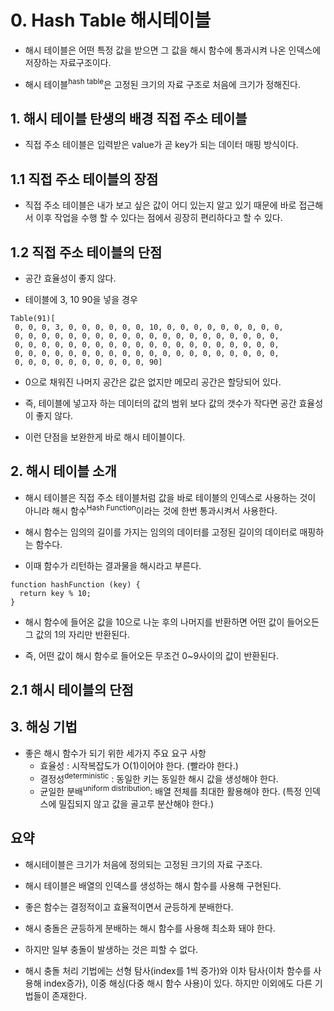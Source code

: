 # 0. Hash Table 해시테이블

* 해시 테이블은 어떤 특정 값을 받으면 그 값을 해시 함수에 통과시켜 나온 인덱스에 저장하는 자료구조이다. 

* 해시 테이블<sup>hash table</sup>은 고정된 크기의 자료 구조로 처음에 크기가 정해진다.

## 1. 해시 테이블 탄생의 배경 직접 주소 테이블

* 직접 주소 테이블은 입력받은 value가 곧 key가 되는 데이터 매핑 방식이다. 

## 1.1  직접 주소 테이블의 장점
* 직접 주소 테이블은 내가 보고 싶은 값이 어디 있는지 알고 있기 때문에 바로 접근해서 이후 작업을 수행 할 수 있다는 점에서 굉장히 편리하다고 할 수 있다.

## 1.2 직접 주소 테이블의 단점
* 공간 효율성이 좋지 않다.

* 테이블에 3, 10 90을 넣을 경우

```
Table(91)[
 0, 0, 0, 3, 0, 0, 0, 0, 0, 0, 10, 0, 0, 0, 0, 0, 0, 0, 0, 0,
 0, 0, 0, 0, 0, 0, 0, 0, 0, 0, 0, 0, 0, 0, 0, 0, 0, 0, 0, 0,
 0, 0, 0, 0, 0, 0, 0, 0, 0, 0, 0, 0, 0, 0, 0, 0, 0, 0, 0, 0,
 0, 0, 0, 0, 0, 0, 0, 0, 0, 0, 0, 0, 0, 0, 0, 0, 0, 0, 0, 0,
 0, 0, 0, 0, 0, 0, 0, 0, 0, 0, 90]
```
* 0으로 채워진 나머지 공간은 값은 없지만 메모리 공간은 할당되어 있다.

* 즉, 테이블에 넣고자 하는 데이터의 값의 범위 보다 값의 갯수가 작다면 공간 효율성이 좋지 않다.

* 이런 단점을 보완한게 바로 해시 테이블이다.

## 2. 해시 테이블 소개

* 해시 테이블은 직접 주소 테이블처럼 값을 바로 테이블의 인덱스로 사용하는 것이 아니라 해시 함수<sup>Hash Function</sup>이라는 것에 한번 통과시켜서 사용한다.

* 해시 함수는 임의의 길이를 가지는 임의의 데이터를 고정된 길이의 데이터로 매핑하는 함수다. 

* 이때 함수가 리턴하는 결과물을 해시라고 부른다.

```
function hashFunction (key) {
  return key % 10;
}
```

* 해시 함수에 들어온 값을 10으로 나눈 후의 나머지를 반환하면 어떤 값이 들어오든 그 값의 1의 자리만 반환된다.

* 즉, 어떤 값이 해시 함수로 들어오든 무조건 0~9사이의 값이 반환된다.

## 2.1 해시 테이블의 단점




## 3. 해싱 기법
* 좋은 해시 함수가 되기 위한 세가지 주요 요구 사항
    * 효율성 : 시작복잡도가 O(1)이어야 한다. (빨라야 한다.)
    * 결정성<sup>deterministic</sup> : 동일한 키는 동일한 해시 값을 생성해야 한다.
    * 균일한 분배<sup>uniform distribution</sup>: 배열 전체를 최대한 활용해야 한다. (특정 인덱스에 밀집되지 않고 값을 골고루 분산해야 한다.)


## 요약
* 해시테이블은 크기가 처음에 정의되는 고정된 크기의 자료 구조다.

* 해시 테이블은 배열의 인덱스를 생성하는 해시 함수를 사용해 구현된다.

* 좋은 함수는 결정적이고 효율적이면서 균등하게 분배한다.

* 해시 충돌은 균등하게 분배하는 해시 함수를 사용해 최소화 돼야 한다.

* 하지만 일부 충돌이 발생하는 것은 피할 수 없다. 

* 해시 충돌 처리 기법에는 선형 탐사(index를 1씩 증가)와 이차 탐사(이차 함수를 사용해 index증가), 이중 해싱(다중 해시 함수 사용)이 있다. 하지만 이외에도 다른 기법들이 존재한다.